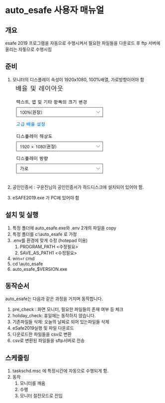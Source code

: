 # auto_esafe 사용자 매뉴얼

## 개요

esafe 2019 프로그램을 자동으로 수행시켜서 필요한 파일들을 다운로드 후  ftp 서버에 올리는 자돟으로 수행시킴

## 준비

1. 모니터의 디스플레이 속성이 1920x1080, 100%배열, 가로방향이어야 함
![디스플레이 속성](./images/display.png)

2. 공인인증서 : 구윤진님의 공인인증서가 하드디스크에 설치되어 있어야 함.
3. eSAFE2019.exe 가 PC에 있어야 함

## 설치 및 실행

1. 특정 폴더에 auto_esafe.exe와 .env 2개의 파일을 copy
2. 특정 폴더를 c:\auto_esafe 로 가정
3. .env를 환경에 맞게 수정 (hotepad 이용)
   1. PROGRAM_PATH <수정필요>
   2. SAVE_AS_PATH1 <수정필요>
4. win+r cmd
5. cd \auto_esafe
6. auto_esafe_$VERSION.exe

## 동작순서

auto_esafe는 다음과 같은 과정을 거치며 동작합니다.

1. pre_check : 화면 모니터, 필요한 파일들의 존재 여부 등 체크
2. holiday_check: 휴일에는 동작하지 않습니다.
3. 기존파일들 삭제: 오늘의 날짜로 되어 있는파일들 삭제
4. eSafe2019실행 및 파일 다운로드
5. 다운로드한 파일들을 csv로 변환
6. csv로 변환된 파일들을 sftp서버로 전송

## 스케줄링

1. taskschd.msc 에 특정시간에 자동으로 수행되게 함.
2. 동작
   1. 모니터를 깨움
   2. 수행
   3. 모니터 절전모드로 진입
